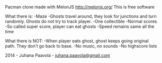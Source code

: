 Pacman clone made with MelonJS <http://melonjs.org/>
This is free software

What there is:
-Maze
-Ghosts travel around, they look for junctions and turn randomly. Ghosts do not try to track player.
-One collectible
-Normal scores
-So called super score, player can eat ghosts
-Speed remains same all the time

What there is NOT:
-When player eats ghost, ghost keeps going original path. They don't go back to base.
-No music, no sounds
-No highscore lists

2014 - Juhana Paavola - <juhana.paavola@gmail.com>

